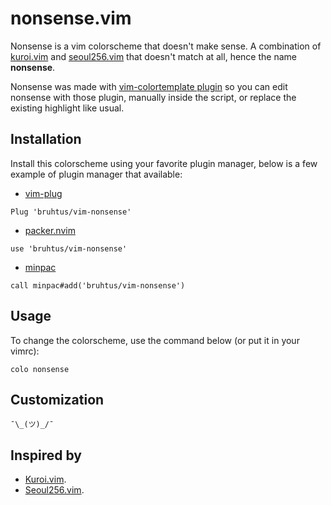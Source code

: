 # nonsense.vim

Nonsense is a vim colorscheme that doesn't make sense. A combination of [kuroi.vim](https://github.com/aonemd/kuroi.vim) and [seoul256.vim](https://github.com/junegunn/seoul256.vim) that doesn't match at all, hence the name **nonsense**.

Nonsense was made with [vim-colortemplate plugin](https://github.com/lifepillar/vim-colortemplate) so you can edit nonsense with those plugin, manually inside the script, or replace the existing highlight like usual.

## Installation

Install this colorscheme using your favorite plugin manager, below is a few example of plugin manager that available:
- [vim-plug](https://github.com/junegunn/vim-plug)
```vim
Plug 'bruhtus/vim-nonsense'
```
- [packer.nvim](https://github.com/wbthomason/packer.nvim)
```vim
use 'bruhtus/vim-nonsense'
```
- [minpac](https://github.com/k-takata/minpac)
```vim
call minpac#add('bruhtus/vim-nonsense')
```

## Usage

To change the colorscheme, use the command below (or put it in your vimrc):
```vim
colo nonsense
```

## Customization

`¯\_(ツ)_/¯`

## Inspired by

- [Kuroi.vim](https://github.com/aonemd/kuroi.vim).
- [Seoul256.vim](https://github.com/junegunn/seoul256.vim).
